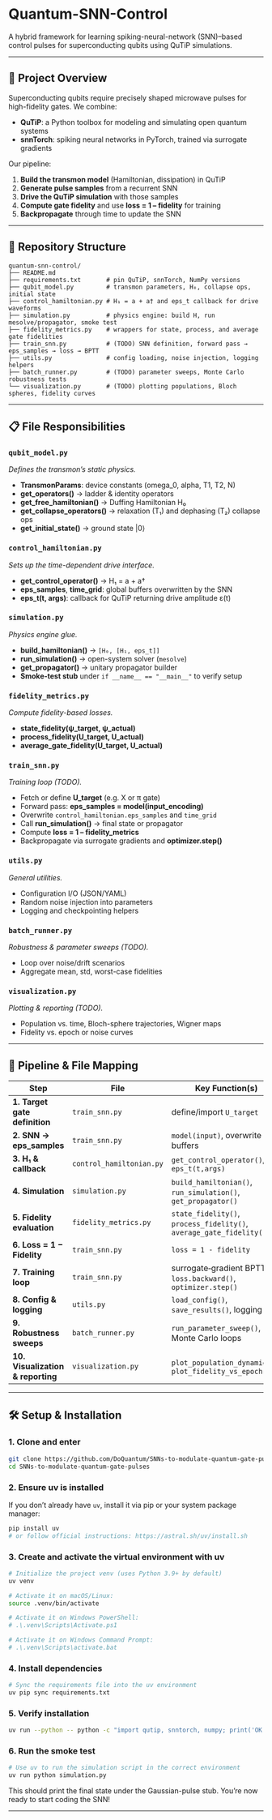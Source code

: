 
# Quantum-SNN-Control

A hybrid framework for learning spiking-neural-network (SNN)–based control pulses for superconducting qubits using QuTiP simulations.

---

## 🚀 Project Overview

Superconducting qubits require precisely shaped microwave pulses for high-fidelity gates. We combine:

* **QuTiP**: a Python toolbox for modeling and simulating open quantum systems
* **snnTorch**: spiking neural networks in PyTorch, trained via surrogate gradients

Our pipeline:

1. **Build the transmon model** (Hamiltonian, dissipation) in QuTiP
2. **Generate pulse samples** from a recurrent SNN
3. **Drive the QuTiP simulation** with those samples
4. **Compute gate fidelity** and use **loss = 1 – fidelity** for training
5. **Backpropagate** through time to update the SNN

---

## 📂 Repository Structure

```
quantum-snn-control/
├── README.md
├── requirements.txt       # pin QuTiP, snnTorch, NumPy versions
├── qubit_model.py         # transmon parameters, H₀, collapse ops, initial state
├── control_hamiltonian.py # H₁ = a + a† and eps_t callback for drive waveforms
├── simulation.py          # physics engine: build H, run mesolve/propagator, smoke test
├── fidelity_metrics.py    # wrappers for state, process, and average gate fidelities
├── train_snn.py           # (TODO) SNN definition, forward pass → eps_samples → loss → BPTT
├── utils.py               # config loading, noise injection, logging helpers
├── batch_runner.py        # (TODO) parameter sweeps, Monte Carlo robustness tests
└── visualization.py       # (TODO) plotting populations, Bloch spheres, fidelity curves
```

---

## 📋 File Responsibilities

### `qubit_model.py`

*Defines the transmon’s static physics.*

* **TransmonParams**: device constants (omega\_0, alpha, T1, T2, N)
* **get\_operators()** → ladder & identity operators
* **get\_free\_hamiltonian()** → Duffing Hamiltonian H₀
* **get\_collapse\_operators()** → relaxation (T₁) and dephasing (T₂) collapse ops
* **get\_initial\_state()** → ground state |0⟩

### `control_hamiltonian.py`

*Sets up the time-dependent drive interface.*

* **get\_control\_operator()** → H₁ = a + a†
* **eps\_samples**, **time\_grid**: global buffers overwritten by the SNN
* **eps\_t(t, args)**: callback for QuTiP returning drive amplitude ε(t)

### `simulation.py`

*Physics engine glue.*

* **build\_hamiltonian()** → `[H₀, [H₁, eps_t]]`
* **run\_simulation()** → open-system solver (`mesolve`)
* **get\_propagator()** → unitary propagator builder
* **Smoke-test stub** under `if __name__ == "__main__"` to verify setup

### `fidelity_metrics.py`

*Compute fidelity-based losses.*

* **state\_fidelity(ψ\_target, ψ\_actual)**
* **process\_fidelity(U\_target, U\_actual)**
* **average\_gate\_fidelity(U\_target, U\_actual)**

### `train_snn.py`

*Training loop (TODO).*

* Fetch or define **U\_target** (e.g. X or π gate)
* Forward pass: **eps\_samples = model(input\_encoding)**
* Overwrite `control_hamiltonian.eps_samples` and `time_grid`
* Call **run\_simulation()** → final state or propagator
* Compute **loss = 1 – fidelity\_metrics**
* Backpropagate via surrogate gradients and **optimizer.step()**

### `utils.py`

*General utilities.*

* Configuration I/O (JSON/YAML)
* Random noise injection into parameters
* Logging and checkpointing helpers

### `batch_runner.py`

*Robustness & parameter sweeps (TODO).*

* Loop over noise/drift scenarios
* Aggregate mean, std, worst-case fidelities

### `visualization.py`

*Plotting & reporting (TODO).*

* Population vs. time, Bloch-sphere trajectories, Wigner maps
* Fidelity vs. epoch or noise curves

---

## 🔗 Pipeline & File Mapping

| Step                              | File                     | Key Function(s)                                                     |
| --------------------------------- | ------------------------ | ------------------------------------------------------------------- |
| **1. Target gate definition**     | `train_snn.py`           | define/import `U_target`                                            |
| **2. SNN → eps\_samples**         | `train_snn.py`           | `model(input)`, overwrite buffers                                   |
| **3. H₁ & callback**              | `control_hamiltonian.py` | `get_control_operator()`, `eps_t(t,args)`                           |
| **4. Simulation**                 | `simulation.py`          | `build_hamiltonian()`, `run_simulation()`, `get_propagator()`       |
| **5. Fidelity evaluation**        | `fidelity_metrics.py`    | `state_fidelity()`, `process_fidelity()`, `average_gate_fidelity()` |
| **6. Loss = 1 − Fidelity**        | `train_snn.py`           | `loss = 1 - fidelity`                                               |
| **7. Training loop**              | `train_snn.py`           | surrogate‐gradient BPTT, `loss.backward()`, `optimizer.step()`      |
| **8. Config & logging**           | `utils.py`               | `load_config()`, `save_results()`, logging                          |
| **9. Robustness sweeps**          | `batch_runner.py`        | `run_parameter_sweep()`, Monte Carlo loops                          |
| **10. Visualization & reporting** | `visualization.py`       | `plot_population_dynamics()`, `plot_fidelity_vs_epoch()`            |

---

## 🛠️ Setup & Installation

### 1. Clone and enter

```bash
git clone https://github.com/DoQuantum/SNNs-to-modulate-quantum-gate-pulses.git
cd SNNs-to-modulate-quantum-gate-pulses
```

### 2. Ensure **uv** is installed

If you don’t already have `uv`, install it via pip or your system package manager:

```bash
pip install uv
# or follow official instructions: https://astral.sh/uv/install.sh
```

### 3. Create and activate the virtual environment with uv

```bash
# Initialize the project venv (uses Python 3.9+ by default)
uv venv

# Activate it on macOS/Linux:
source .venv/bin/activate

# Activate it on Windows PowerShell:
# .\.venv\Scripts\Activate.ps1

# Activate it on Windows Command Prompt:
# .\.venv\Scripts\activate.bat
```

### 4. Install dependencies

```bash
# Sync the requirements file into the uv environment
uv pip sync requirements.txt
```

### 5. Verify installation

```bash
uv run --python -- python -c "import qutip, snntorch, numpy; print('OK:', qutip.__version__, snntorch.__version__)"
```

### 6. Run the smoke test

```bash
# Use uv to run the simulation script in the correct environment
uv run python simulation.py
```

This should print the final state under the Gaussian-pulse stub. You’re now ready to start coding the SNN!

---


